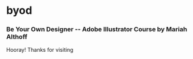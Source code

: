 # byod
### Be Your Own Designer -- Adobe Illustrator Course by Mariah Althoff

Hooray! Thanks for visiting
